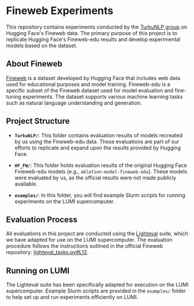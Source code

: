 # Fineweb Experiments

This repository contains experiments conducted by the [TurkuNLP group](https://turkunlp.org/) on Hugging Face's Fineweb data. The primary purpose of this project is to replicate Hugging Face's Fineweb-edu results and develop experimental models based on the dataset.

## About Fineweb

[Fineweb](https://huggingface.co/datasets/HuggingFaceFW/fineweb) is a dataset developed by Hugging Face that includes web data used for educational purposes and model training. Fineweb-edu is a specific subset of the Fineweb dataset used for model evaluation and fine-tuning experiments. The dataset supports various machine learning tasks such as natural language understanding and generation.

## Project Structure

- **`TurkuNLP/`**: This folder contains evaluation results of models recreated by us using the Fineweb-edu data. These evaluations are part of our efforts to replicate and expand upon the results provided by Hugging Face.
  
- **`HF_FW/`**: This folder holds evaluation results of the original Hugging Face Fineweb-edu models (e.g., `ablation-model-fineweb-edu`). These models were evaluated by us, as the official results were not made publicly available.
  
- **`examples/`**: In this folder, you will find example Slurm scripts for running experiments on the LUMI supercomputer.

## Evaluation Process

All evaluations in this project are conducted using the [Lighteval](https://github.com/JousiaPiha/Lighteval-on-LUMI) suite, which we have adapted for use on the LUMI supercomputer. The evaluation procedure follows the instructions outlined in the official Fineweb repository: [lighteval_tasks.py#L12](https://huggingface.co/datasets/HuggingFaceFW/fineweb/blob/main/lighteval_tasks.py#L12).

## Running on LUMI

The Lighteval suite has been specifically adapted for execution on the LUMI supercomputer. Example Slurm scripts are provided in the `examples/` folder to help set up and run experiments efficiently on LUMI.
